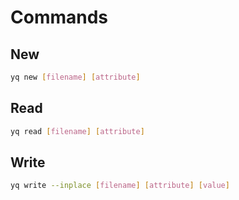 # Commands

## New

```sh
yq new [filename] [attribute]
```

## Read

```sh
yq read [filename] [attribute]
```

## Write

```sh
yq write --inplace [filename] [attribute] [value]
```
